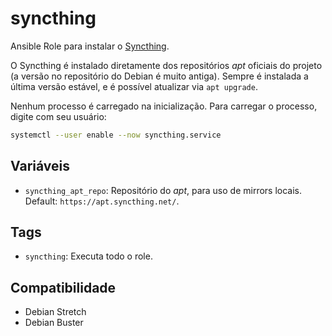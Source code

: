 # syncthing

Ansible Role para instalar o [Syncthing](https://syncthing.net/).

O Syncthing é instalado diretamente dos repositórios _apt_ oficiais do projeto
(a versão no repositório do Debian é muito antiga). Sempre é instalada a última
versão estável, e é possível atualizar via `apt upgrade`.

Nenhum processo é carregado na inicialização. Para carregar o processo, digite
com seu usuário:

```bash
systemctl --user enable --now syncthing.service
```

## Variáveis

- `syncthing_apt_repo`: Repositório do _apt_, para uso de mirrors locais.
  Default: `https://apt.syncthing.net/`.

## Tags

- `syncthing`: Executa todo o role.

## Compatibilidade

- Debian Stretch
- Debian Buster
